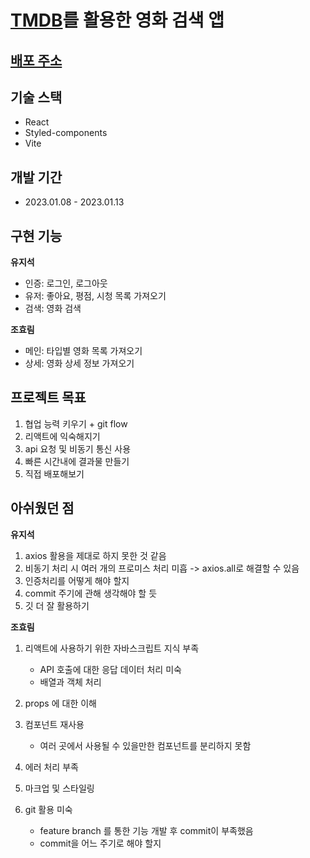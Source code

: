 # [TMDB](https://developers.themoviedb.org/3/getting-started/introduction)를 활용한 영화 검색 앱

## [배포 주소](https://cheetahdb.vercel.app/)

## 기술 스택

- React
- Styled-components
- Vite

## 개발 기간

- 2023.01.08 - 2023.01.13

## 구현 기능

**유지석**

- 인증: 로그인, 로그아웃
- 유저: 좋아요, 평점, 시청 목록 가져오기
- 검색: 영화 검색

**조효림**

- 메인: 타입별 영화 목록 가져오기
- 상세: 영화 상세 정보 가져오기

## 프로젝트 목표

1. 협업 능력 키우기 + git flow
2. 리액트에 익숙해지기
3. api 요청 및 비동기 통신 사용
4. 빠른 시간내에 결과물 만들기
5. 직접 배포해보기

## 아쉬웠던 점

**유지석**

1. axios 활용을 제대로 하지 못한 것 같음
2. 비동기 처리 시 여러 개의 프로미스 처리 미흡 -> axios.all로 해결할 수 있음
3. 인증처리를 어떻게 해야 할지
4. commit 주기에 관해 생각해야 할 듯
5. 깃 더 잘 활용하기

**조효림**

1. 리액트에 사용하기 위한 자바스크립트 지식 부족

   - API 호출에 대한 응답 데이터 처리 미숙
   - 배열과 객체 처리

2. props 에 대한 이해
3. 컴포넌트 재사용
   - 여러 곳에서 사용될 수 있을만한 컴포넌트를 분리하지 못함
4. 에러 처리 부족
5. 마크업 및 스타일링
6. git 활용 미숙
   - feature branch 를 통한 기능 개발 후 commit이 부족했음
   - commit을 어느 주기로 해야 할지
